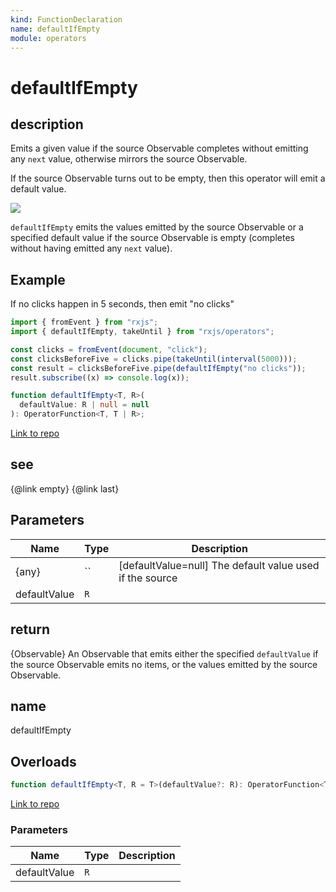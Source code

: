 ```yaml
---
kind: FunctionDeclaration
name: defaultIfEmpty
module: operators
---
```


# defaultIfEmpty

## description

Emits a given value if the source Observable completes without emitting any
`next` value, otherwise mirrors the source Observable.

<span class="informal">If the source Observable turns out to be empty, then
this operator will emit a default value.</span>

![](defaultIfEmpty.png)

`defaultIfEmpty` emits the values emitted by the source Observable or a
specified default value if the source Observable is empty (completes without
having emitted any `next` value).

## Example

If no clicks happen in 5 seconds, then emit "no clicks"

```ts
import { fromEvent } from "rxjs";
import { defaultIfEmpty, takeUntil } from "rxjs/operators";

const clicks = fromEvent(document, "click");
const clicksBeforeFive = clicks.pipe(takeUntil(interval(5000)));
const result = clicksBeforeFive.pipe(defaultIfEmpty("no clicks"));
result.subscribe((x) => console.log(x));
```

```ts
function defaultIfEmpty<T, R>(
  defaultValue: R | null = null
): OperatorFunction<T, T | R>;
```

[Link to repo](https://github.com/ReactiveX/rxjs/blob/master/src/internal/operators/defaultIfEmpty.ts#L46-L48)

## see

{@link empty}
{@link last}

## Parameters

| Name         | Type | Description                                              |
| ------------ | ---- | -------------------------------------------------------- |
| {any}        | ``   | [defaultValue=null] The default value used if the source |
| defaultValue | `R`  |                                                          |

## return

{Observable} An Observable that emits either the specified
`defaultValue` if the source Observable emits no items, or the values emitted
by the source Observable.

## name

defaultIfEmpty

## Overloads

```ts
function defaultIfEmpty<T, R = T>(defaultValue?: R): OperatorFunction<T, T | R>;
```

[Link to repo](https://github.com/ReactiveX/rxjs/blob/master/src/internal/operators/defaultIfEmpty.ts#L8-L8)

### Parameters

| Name         | Type | Description |
| ------------ | ---- | ----------- |
| defaultValue | `R`  |             |
